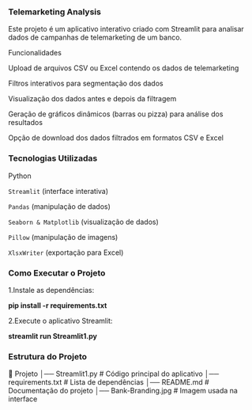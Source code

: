 ### Telemarketing Analysis

Este projeto é um aplicativo interativo criado com Streamlit para analisar dados de campanhas de telemarketing de um banco.

Funcionalidades

Upload de arquivos CSV ou Excel contendo os dados de telemarketing

Filtros interativos para segmentação dos dados

Visualização dos dados antes e depois da filtragem

Geração de gráficos dinâmicos (barras ou pizza) para análise dos resultados

Opção de download dos dados filtrados em formatos CSV e Excel


### Tecnologias Utilizadas

Python

``Streamlit`` (interface interativa)

``Pandas`` (manipulação de dados)

``Seaborn & Matplotlib`` (visualização de dados)

``Pillow`` (manipulação de imagens)

``XlsxWriter`` (exportação para Excel)

### Como Executar o Projeto

1.Instale as dependências:

**pip install -r requirements.txt**

2.Execute o aplicativo Streamlit:

**streamlit run Streamlit1.py**

### Estrutura do Projeto

📂 Projeto
│── Streamlit1.py          # Código principal do aplicativo
│── requirements.txt       # Lista de dependências
│── README.md              # Documentação do projeto
│── Bank-Branding.jpg      # Imagem usada na interface
